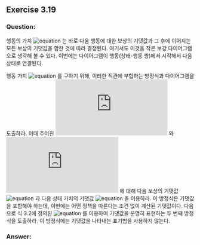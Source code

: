 ## Exercise 3.19

### Question:

행동의 가치 ![equation](https://latex.codecogs.com/svg.latex?q_\pi(s,&space;a)) 는 바로 다음 행동에 대한 보상의 기댓값과 그 후에 이어지는 모든 보상의 기댓값을 합한 것에 따라 결정된다. 여기서도 이것을 작은 보강 다이어그램으로 생각해 볼 수 있다. 이번에는 다이어그램이 행동(상태-행동 쌍)에서 시작해서 다음 상태로 연결된다.

행동 가치 ![equation](https://latex.codecogs.com/svg.latex?q_\pi(s,&space;a)) 를 구하기 위해, 이러한 직관에 부합하는 방정식과 다이어그램을 도출하라. 이때 주어진 ![equation](https://latex.codecogs.com/svg.latex?S_t=s) 와 ![equation](https://latex.codecogs.com/svg.latex?A_t=a) 에 대해 다음 보상의 기댓값 ![equation](https://latex.codecogs.com/svg.latex?R_{t+1}) 과 다음 상태 가치의 기댓값 ![equation](https://latex.codecogs.com/svg.latex?v_\pi(S_{t+1})) 을 이용하라. 이 방정식은 기댓값을 포함해야 하는데, 이번에는 어떤 정책을 따른다는 조건 없이 계산된 기댓값이다. 다음으로 식 3.2에 정의된 ![equation](https://latex.codecogs.com/svg.latex?p(s',r|s,a)) 를 이용하여 기댓값을 분명히 표현하는 두 번째 방정식을 도출하라. 이 방정식에는 기댓값을 나타내는 표기법을 사용하지 않는다.

### Answer:
